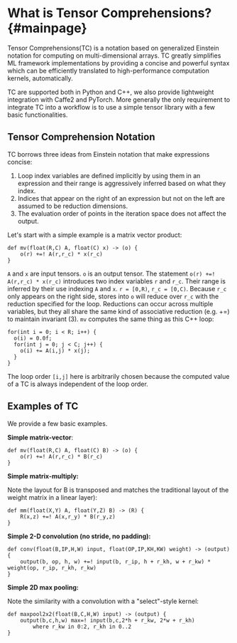 What is Tensor Comprehensions?      {#mainpage}
==============================

Tensor Comprehensions(TC) is a notation based on generalized Einstein notation for computing on
multi-dimensional arrays. TC greatly simplifies ML framework implementations by
providing a concise and powerful syntax which can be efficiently translated to
high-performance computation kernels, automatically.

TC are supported both in Python and C++, we also provide
lightweight integration with Caffe2 and PyTorch. More generally the only
requirement to integrate TC into a workflow is to use a simple tensor library
with a few basic functionalities.

Tensor Comprehension Notation
-----------------------------
TC borrows three ideas from Einstein notation that make expressions concise:

1. Loop index variables are defined implicitly by using them in an expression and their range is aggressively inferred based on what they index.
2. Indices that appear on the right of an expression but not on the left are assumed to be reduction dimensions.
3. The evaluation order of points in the iteration space does not affect the output.

Let's start with a simple example is a matrix vector product:

    def mv(float(R,C) A, float(C) x) -> (o) {
        o(r) +=! A(r,r_c) * x(r_c)
    }

`A` and `x` are input tensors. `o` is an output tensor.
The statement `o(r) +=! A(r,r_c) * x(r_c)` introduces two index variables `r` and `r_c`.
Their range is inferred by their use indexing `A` and `x`. `r = [0,R)`, `r_c = [0,C)`.
Because `r_c` only appears on the right side,
stores into `o` will reduce over `r_c` with the reduction specified for the loop.
Reductions can occur across multiple variables, but they all share the same kind of associative reduction (e.g. +=)
to maintain invariant (3). `mv` computes the same thing as this C++ loop:

    for(int i = 0; i < R; i++) {
      o(i) = 0.0f;
      for(int j = 0; j < C; j++) {
        o(i) += A(i,j) * x(j);
      }
    }

The loop order `[i,j]` here is arbitrarily chosen because the computed value of a TC is always independent of the loop order.

Examples of TC
--------------

We provide a few basic examples.

**Simple matrix-vector**:

    def mv(float(R,C) A, float(C) B) -> (o) {
        o(r) +=! A(r,r_c) * B(r_c)
    }

**Simple matrix-multiply:**

Note the layout for B is transposed and matches the
traditional layout of the weight matrix in a linear layer):

    def mm(float(X,Y) A, float(Y,Z) B) -> (R) {
        R(x,z) +=! A(x,r_y) * B(r_y,z)
    }

**Simple 2-D convolution (no stride, no padding):**

    def conv(float(B,IP,H,W) input, float(OP,IP,KH,KW) weight) -> (output) {
        output(b, op, h, w) +=! input(b, r_ip, h + r_kh, w + r_kw) * weight(op, r_ip, r_kh, r_kw)
    }

**Simple 2D max pooling:**

Note the similarity with a convolution with a "select"-style kernel:

    def maxpool2x2(float(B,C,H,W) input) -> (output) {
        output(b,c,h,w) max=! input(b,c,2*h + r_kw, 2*w + r_kh)
            where r_kw in 0:2, r_kh in 0..2
    }
